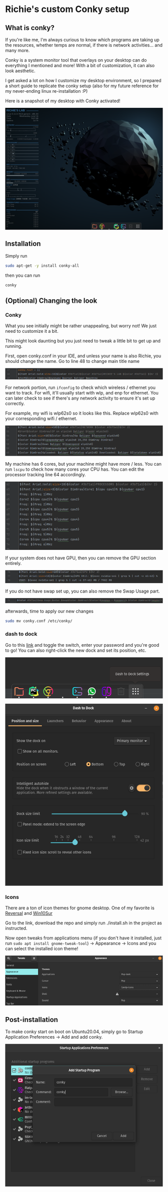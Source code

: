 # Richie's custom Conky setup

## What is conky?
If you're like me, I'm always curious to know which programs are taking up the resources, whether temps are normal, if there is network activities... and many more.  

Conky is a system monitor tool that overlays on your desktop can do everything I mentioned and more! With a bit of customization, it can also look aesthetic.

I get asked a lot on how I customize my desktop environment, so I prepared a short guide to replicate the conky setup (also for my future reference for my never-ending linux re-installation :P)

Here is a snapshot of my desktop with Conky activated!

![My desktop](images/desktop.png)

## Installation
Simply run
```bash
sudo apt-get -y install conky-all
```

then you can run
```bash
conky
```

## (Optional) Changing the look
### Conky
What you see initially might be rather unappealing, but worry not! We just need to customize it a bit.

This might look daunting but you just need to tweak a little bit to get up and running.

First, open conky.conf in your IDE, and unless your name is also Richie, you should change the name. Go to line 48 to change main title name 

![conky title](images/title.png)

For network portion, run `ifconfig` to check which wireless / ethernet you want to track. For wifi, it'll usually start with wlp, and enp for ethernet. You can later check to see if there's any network activity to ensure it's set up correctly.

For example, my wifi is wlp62s0 so it looks like this. Replace wlp62s0 with your corresponding wifi / ethernet.

![network](images/network.png)

My machine has 6 cores, but your machine might have more / less. You can run `lscpu` to check how many cores your CPU has.
You can edit the processor tracking line 64 accordingly.

![cores](images/processors.png)

If your system does not have GPU, then you can remove the GPU section entirely.

![GPU](images/GPU.png)

If you do not have swap set up, you can also remove the Swap Usage part.

![swap](images/swap.png)

afterwards, time to apply our new changes
```bash
sudo mv conky.conf /etc/conky/
```

### dash to dock
Go to this [link](https://extensions.gnome.org/extension/307/dash-to-dock/) and toggle the switch, enter your password and you're good to go! You can also right-click the new dock and set its position, etc.

![dash-to-dock](images/dash_to_dock.png)

![dash-to-dock](images/dash_to_dock_2.png)



### Icons
There are a ton of icon themes for gnome desktop. One of my favorite is [Reversal](https://github.com/yeyushengfan258/Reversal-icon-theme) and [Win10Sur](https://github.com/yeyushengfan258/Win10Sur-icon-theme)

Go to the link, download the repo and simply run ./install.sh in the project as instructed.

Now open tweaks from applications menu (if you don't have it installed, just run `sudo apt install gnome-tweak-tool`) -> Appearance -> Icons and you can select the installed icon theme!

![tweaks icon](images/tweaks_icon.png)

## Post-installation
To make conky start on boot on Ubuntu20.04, simply go to Startup Application Preferences -> Add and add conky.

![add conky to startup app](images/add_to_startup.png) 